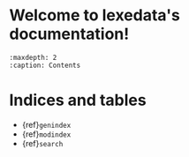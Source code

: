 Welcome to lexedata's documentation!
====================================

``` {toctree}
:maxdepth: 2
:caption: Contents
```


Indices and tables
==================

* {ref}`genindex`
* {ref}`modindex`
* {ref}`search`
